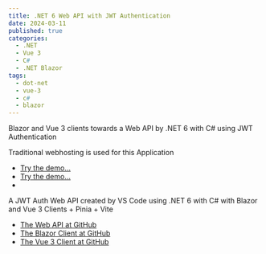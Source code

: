 ```yaml
---
title: .NET 6 Web API with JWT Authentication
date: 2024-03-11
published: true
categories:
  - .NET
  - Vue 3
  - C#
  - .NET Blazor
tags:
  - dot-net
  - vue-3
  - c#
  - blazor
---
```



Blazor and Vue 3 clients towards a Web API by .NET 6 with C# using JWT Authentication

Traditional webhosting is used for this Application

<ul>

<li>
<a href="https://blazor.jwt.auth.persteenolsen.com/" target="_blank" title="Blazor + Web API in .NET 6" using JWT Auth>Try the demo...</a>
</li>

<li>
<a href="https://vue.jwt.auth.client.persteenolsen.com/" target="_blank" title="Vue 3 + Web API in .NET 6" using JWT Auth>Try the demo...</a>
</li>
<li>

</li>
</ul>

<p>A JWT Auth Web API created by VS Code using .NET 6 with C# with Blazor and Vue 3 Clients + Pinia + Vite</p>

<ul>
<li>
<a href="https://github.com/persteenolsen/dotnet-6-jwt-auth-api" target="_blank">The Web API at GitHub</a>
</li>


<li>
<a href="https://github.com/persteenolsen/blazor-jwt-auth" target="_blank">The Blazor Client at GitHub</a>
</li>

<li>
<a href="https://github.com/persteenolsen/vue-3-jwt-auth-client" target="_blank">The Vue 3 Client at GitHub</a>
</li>
</ul>
